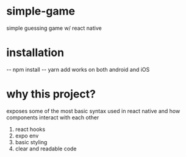 # simple-game
simple guessing game w/ react native 

# installation
--  npm install
--  yarn add
works on both android and iOS

# why this project?
exposes some of the  most basic syntax used in react native and how components interact with each other
1. react hooks
2. expo env
3. basic styling
4. clear and readable code

